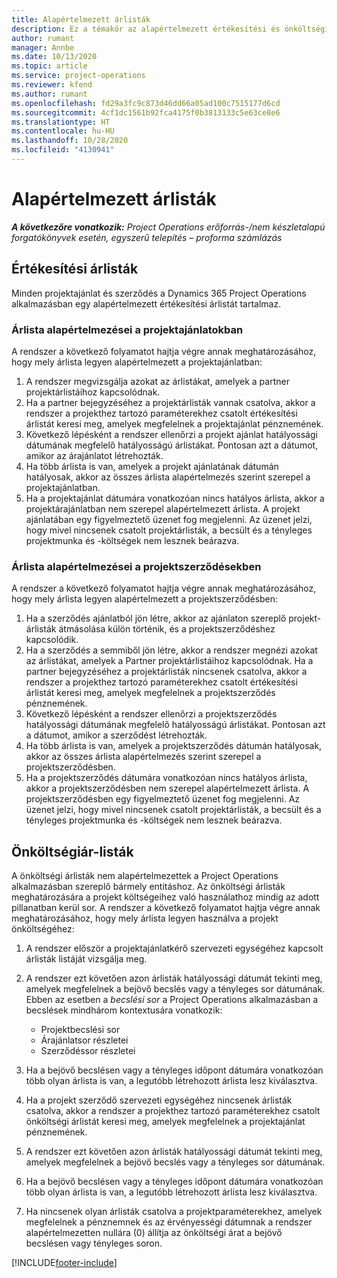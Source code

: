 ```yaml
---
title: Alapértelmezett árlisták
description: Ez a témakör az alapértelmezett értékesítési és önköltségi árlistákról nyújt tájékoztatást a Project Operations alkalmazásban.
author: rumant
manager: Annbe
ms.date: 10/13/2020
ms.topic: article
ms.service: project-operations
ms.reviewer: kfend
ms.author: rumant
ms.openlocfilehash: fd29a3fc9c873d46dd66a05ad100c7515177d6cd
ms.sourcegitcommit: 4cf1dc1561b92fca4175f0b3813133c5e63ce8e6
ms.translationtype: HT
ms.contentlocale: hu-HU
ms.lasthandoff: 10/28/2020
ms.locfileid: "4130941"
---
```

# <a name="default-price-lists"></a>Alapértelmezett árlisták

_**A következőre vonatkozik:** Project Operations erőforrás-/nem készletalapú forgatókönyvek esetén, egyszerű telepítés – proforma számlázás_

## <a name="sales-price-lists"></a>Értékesítési árlisták

Minden projektajánlat és szerződés a Dynamics 365 Project Operations alkalmazásban egy alapértelmezett értékesítési árlistát tartalmaz. 

### <a name="price-list-default-on-project-quotes"></a>Árlista alapértelmezései a projektajánlatokban
A rendszer a következő folyamatot hajtja végre annak meghatározásához, hogy mely árlista legyen alapértelmezett a projektajánlatban:

1. A rendszer megvizsgálja azokat az árlistákat, amelyek a partner projektárlistáihoz kapcsolódnak. 
2. Ha a partner bejegyzéséhez a projektárlisták vannak csatolva, akkor a rendszer a projekthez tartozó paraméterekhez csatolt értékesítési árlistát keresi meg, amelyek megfelelnek a projektajánlat pénznemének.
3. Következő lépésként a rendszer ellenőrzi a projekt ajánlat hatályossági dátumának megfelelő hatályosságú árlistákat. Pontosan azt a dátumot, amikor az árajánlatot létrehozták.
4. Ha több árlista is van, amelyek a projekt ajánlatának dátumán hatályosak, akkor az összes árlista alapértelmezés szerint szerepel a projektajánlatban.
5. Ha a projektajánlat dátumára vonatkozóan nincs hatályos árlista, akkor a projektárajánlatban nem szerepel alapértelmezett árlista. A projekt ajánlatában egy figyelmeztető üzenet fog megjelenni. Az üzenet jelzi, hogy mivel nincsenek csatolt projektárlisták, a becsült és a tényleges projektmunka és -költségek nem lesznek beárazva.

### <a name="price-list-default-on-project-contracts"></a>Árlista alapértelmezései a projektszerződésekben 
A rendszer a következő folyamatot hajtja végre annak meghatározásához, hogy mely árlista legyen alapértelmezett a projektszerződésben:

1. Ha a szerződés ajánlatból jön létre, akkor az ajánlaton szereplő projekt-árlisták átmásolása külön történik, és a projektszerződéshez kapcsolódik.
2. Ha a szerződés a semmiből jön létre, akkor a rendszer megnézi azokat az árlistákat, amelyek a Partner projektárlistáihoz kapcsolódnak. Ha a partner bejegyzéséhez a projektárlisták nincsenek csatolva, akkor a rendszer a projekthez tartozó paraméterekhez csatolt értékesítési árlistát keresi meg, amelyek megfelelnek a projektszerződés pénznemének.
4. Következő lépésként a rendszer ellenőrzi a projektszerződés hatályossági dátumának megfelelő hatályosságú árlistákat. Pontosan azt a dátumot, amikor a szerződést létrehozták.
5. Ha több árlista is van, amelyek a projektszerződés dátumán hatályosak, akkor az összes árlista alapértelmezés szerint szerepel a projektszerződésben.
6. Ha a projektszerződés dátumára vonatkozóan nincs hatályos árlista, akkor a projektszerződésben nem szerepel alapértelmezett árlista. A projektszerződésben egy figyelmeztető üzenet fog megjelenni. Az üzenet jelzi, hogy mivel nincsenek csatolt projektárlisták, a becsült és a tényleges projektmunka és -költségek nem lesznek beárazva.

## <a name="cost-price-lists"></a>Önköltségiár-listák

A önköltségi árlisták nem alapértelmezettek a Project Operations alkalmazásban szereplő bármely entitáshoz. Az önköltségi árlisták meghatározására a projekt költségeihez való használathoz mindig az adott pillanatban kerül sor. A rendszer a következő folyamatot hajtja végre annak meghatározásához, hogy mely árlista legyen használva a projekt önköltségéhez:

1. A rendszer először a projektajánlatkérő szervezeti egységéhez kapcsolt árlisták listáját vizsgálja meg.
2. A rendszer ezt követően azon árlisták hatályossági dátumát tekinti meg, amelyek megfelelnek a bejövő becslés vagy a tényleges sor dátumának. Ebben az esetben a *becslési sor* a Project Operations alkalmazásban a becslések mindhárom kontextusára vonatkozik:

    - Projektbecslési sor
    - Árajánlatsor részletei
    - Szerződéssor részletei
  
3. Ha a bejövő becslésen vagy a tényleges időpont dátumára vonatkozóan több olyan árlista is van, a legutóbb létrehozott árlista lesz kiválasztva.
4. Ha a projekt szerződő szervezeti egységéhez nincsenek árlisták csatolva, akkor a rendszer a projekthez tartozó paraméterekhez csatolt önköltségi árlistát keresi meg, amelyek megfelelnek a projektajánlat pénznemének.
5. A rendszer ezt követően azon árlisták hatályossági dátumát tekinti meg, amelyek megfelelnek a bejövő becslés vagy a tényleges sor dátumának. 
6. Ha a bejövő becslésen vagy a tényleges időpont dátumára vonatkozóan több olyan árlista is van, a legutóbb létrehozott árlista lesz kiválasztva.
7. Ha nincsenek olyan árlisták csatolva a projektparaméterekhez, amelyek megfelelnek a pénznemnek és az érvényességi dátumnak a rendszer alapértelmezetten nullára (0) állítja az önköltségi árat a bejövő becslésen vagy tényleges soron.


[!INCLUDE[footer-include](../includes/footer-banner.md)]
